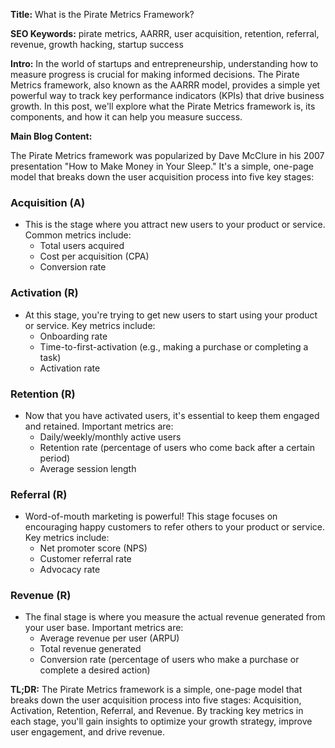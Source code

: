 **Title:** What is the Pirate Metrics Framework?

**SEO Keywords:** pirate metrics, AARRR, user acquisition, retention, referral, revenue, growth hacking, startup success

**Intro:**
In the world of startups and entrepreneurship, understanding how to measure progress is crucial for making informed decisions. The Pirate Metrics framework, also known as the AARRR model, provides a simple yet powerful way to track key performance indicators (KPIs) that drive business growth. In this post, we'll explore what the Pirate Metrics framework is, its components, and how it can help you measure success.

**Main Blog Content:**

The Pirate Metrics framework was popularized by Dave McClure in his 2007 presentation "How to Make Money in Your Sleep." It's a simple, one-page model that breaks down the user acquisition process into five key stages:

### Acquisition (A)

* This is the stage where you attract new users to your product or service. Common metrics include:
	+ Total users acquired
	+ Cost per acquisition (CPA)
	+ Conversion rate

### Activation (R)

* At this stage, you're trying to get new users to start using your product or service. Key metrics include:
	+ Onboarding rate
	+ Time-to-first-activation (e.g., making a purchase or completing a task)
	+ Activation rate

### Retention (R)

* Now that you have activated users, it's essential to keep them engaged and retained. Important metrics are:
	+ Daily/weekly/monthly active users
	+ Retention rate (percentage of users who come back after a certain period)
	+ Average session length

### Referral (R)

* Word-of-mouth marketing is powerful! This stage focuses on encouraging happy customers to refer others to your product or service. Key metrics include:
	+ Net promoter score (NPS)
	+ Customer referral rate
	+ Advocacy rate

### Revenue (R)

* The final stage is where you measure the actual revenue generated from your user base. Important metrics are:
	+ Average revenue per user (ARPU)
	+ Total revenue generated
	+ Conversion rate (percentage of users who make a purchase or complete a desired action)

**TL;DR:**
The Pirate Metrics framework is a simple, one-page model that breaks down the user acquisition process into five stages: Acquisition, Activation, Retention, Referral, and Revenue. By tracking key metrics in each stage, you'll gain insights to optimize your growth strategy, improve user engagement, and drive revenue.